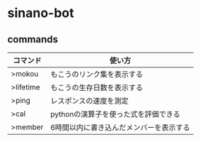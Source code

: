 # sinano-bot
## commands
|コマンド|使い方|
| --- | --- |
|>mokou |もこうのリンク集を表示する|
|>lifetime |もこうの生存日数を表示する|
|>ping |レスポンスの速度を測定|
|>cal |pythonの演算子を使った式を評価できる|
|>member |6時間以内に書き込んだメンバーを表示する|